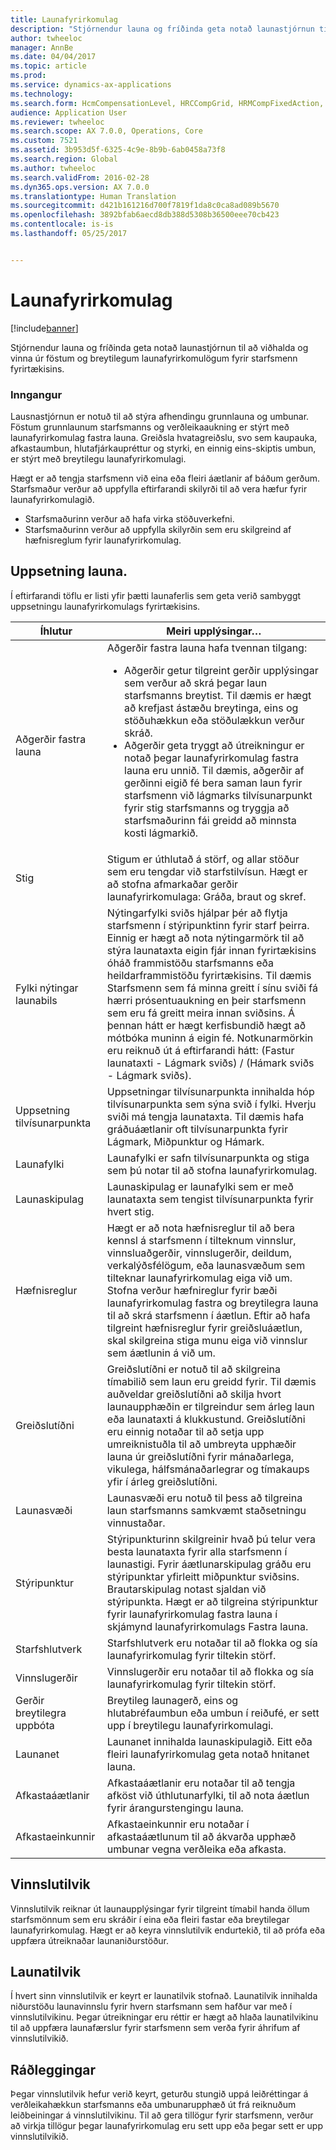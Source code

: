 ```yaml
---
title: Launafyrirkomulag
description: "Stjórnendur launa og fríðinda geta notað launastjórnun til að viðhalda og vinna úr föstum og breytilegum launafyrirkomulögum fyrir starfsmenn fyrirtækisins."
author: twheeloc
manager: AnnBe
ms.date: 04/04/2017
ms.topic: article
ms.prod: 
ms.service: dynamics-ax-applications
ms.technology: 
ms.search.form: HcmCompensationLevel, HRCCompGrid, HRMCompFixedAction, HRMCompFixedBudget, HRMCompFixedPlanTable
audience: Application User
ms.reviewer: twheeloc
ms.search.scope: AX 7.0.0, Operations, Core
ms.custom: 7521
ms.assetid: 3b953d5f-6325-4c9e-8b9b-6ab0458a73f8
ms.search.region: Global
ms.author: twheeloc
ms.search.validFrom: 2016-02-28
ms.dyn365.ops.version: AX 7.0.0
ms.translationtype: Human Translation
ms.sourcegitcommit: d421b161216d700f7819f1da8c0ca8ad089b5670
ms.openlocfilehash: 3892bfab6aecd8db388d5308b36500eee70cb423
ms.contentlocale: is-is
ms.lasthandoff: 05/25/2017


---
```


# <a name="compensation-plans"></a>Launafyrirkomulag

[!include[banner](includes/banner.md)]


Stjórnendur launa og fríðinda geta notað launastjórnun til að viðhalda og vinna úr föstum og breytilegum launafyrirkomulögum fyrir starfsmenn fyrirtækisins.

### <a name="introduction"></a>Inngangur

Lausnastjórnun er notuð til að stýra afhendingu grunnlauna og umbunar. Föstum grunnlaunum starfsmanns og verðleikaaukning er stýrt með launafyrirkomulag fastra launa. Greiðsla hvatagreiðslu, svo sem kaupauka, afkastaumbun, hlutafjárkaupréttur og styrki, en einnig eins-skiptis umbun, er stýrt með breytilegu launafyrirkomulagi. 

Hægt er að tengja starfsmenn við eina eða fleiri áætlanir af báðum gerðum. Starfsmaður verður að uppfylla eftirfarandi skilyrði til að vera hæfur fyrir launafyrirkomulagið.
-   Starfsmaðurinn verður að hafa virka stöðuverkefni.
-   Starfsmaðurinn verður að uppfylla skilyrðin sem eru skilgreind af hæfnisreglum fyrir launafyrirkomulag.

## <a name="compensation-setup"></a> Uppsetning launa.
Í eftirfarandi töflu er listi yfir þætti launaferlis sem geta verið sambyggt uppsetningu launafyrirkomulags fyrirtækisins.

<table>
<thead>
<tr class="header">
<th>Íhlutur</th>
<th>Meiri upplýsingar…</th>
</tr>
</thead>
<tbody>
<tr class="odd">
<td>Aðgerðir fastra launa</td>
<td>Aðgerðir fastra launa hafa tvennan tilgang:
<ul>
<li>Aðgerðir getur tilgreint gerðir upplýsingar sem verður að skrá þegar laun starfsmanns breytist. Til dæmis er hægt að krefjast ástæðu breytinga, eins og stöðuhækkun eða stöðulækkun verður skráð.</li>
<li>Aðgerðir geta tryggt að útreikningur er notað þegar launafyrirkomulag fastra launa eru unnið.  Til dæmis, aðgerðir af gerðinni eigið fé bera saman laun fyrir starfsmenn við lágmarks tilvísunarpunkt fyrir stig starfsmanns og tryggja að starfsmaðurinn fái greidd að minnsta kosti lágmarkið.</li>
</ul></td>
</tr>
<tr class="even">
<td>Stig</td>
<td>Stigum er úthlutað á störf, og allar stöður sem eru tengdar við starfstilvísun. Hægt er að stofna afmarkaðar gerðir launafyrirkomulaga: Gráða, braut og skref.</td>
</tr>
<tr class="odd">
<td>Fylki nýtingar launabils</td>
<td>Nýtingarfylki sviðs hjálpar þér að flytja starfsmenn í stýripunktinn fyrir starf þeirra. Einnig er hægt að nota nýtingarmörk til að stýra launataxta eigin fjár innan fyrirtækisins óháð frammistöðu starfsmanns eða heildarframmistöðu fyrirtækisins. Til dæmis Starfsmenn sem fá minna greitt í sínu sviði fá hærri prósentuaukning en þeir starfsmenn sem eru fá greitt meira innan sviðsins. Á þennan hátt er hægt kerfisbundið hægt að mótbóka muninn á eigin fé. Notkunarmörkin eru reiknuð út á eftirfarandi hátt: (Fastur launataxti - Lágmark sviðs) / (Hámark sviðs - Lágmark sviðs).</td>
</tr>
<tr class="even">
<td>Uppsetning tilvísunarpunkta</td>
<td>Uppsetningar tilvísunarpunkta innihalda hóp tilvísunarpunkta sem sýna svið í fylki. Hverju sviði má tengja launataxta. Til dæmis hafa gráðuáætlanir oft tilvísunarpunkta fyrir Lágmark, Miðpunktur og Hámark.</td>
</tr>
<tr class="odd">
<td>Launafylki</td>
<td>Launafylki er safn tilvísunarpunkta og stiga sem þú notar til að stofna launafyrirkomulag.</td>
</tr>
<tr class="even">
<td>Launaskipulag</td>
<td>Launaskipulag er launafylki sem er með launataxta sem tengist tilvísunarpunkta fyrir hvert stig.</td>
</tr>
<tr class="odd">
<td>Hæfnisreglur</td>
<td>Hægt er að nota hæfnisreglur til að bera kennsl á starfsmenn í tilteknum vinnslur, vinnsluaðgerðir, vinnslugerðir, deildum, verkalýðsfélögum, eða launasvæðum sem tilteknar launafyrirkomulag eiga við um. Stofna verður hæfnireglur fyrir bæði launafyrirkomulag fastra og breytilegra launa til að skrá starfsmenn í áætlun. Eftir að hafa tilgreint hæfnisreglur fyrir greiðsluáætlun, skal skilgreina stiga munu eiga við vinnslur sem áætlunin á við um.</td>
</tr>
<tr class="even">
<td>Greiðslutíðni</td>
<td>Greiðslutíðni er notuð til að skilgreina tímabilið sem laun eru greidd fyrir.   Til dæmis auðveldar greiðslutíðni að skilja hvort launaupphæðin er tilgreindur sem árleg laun eða launataxti á klukkustund. Greiðslutíðni eru einnig notaðar til að setja upp umreiknistuðla til að umbreyta upphæðir launa úr  greiðslutíðni fyrir mánaðarlega, vikulega, hálfsmánaðarlegrar og tímakaups yfir í árleg greiðslutíðni.</td>
</tr>
<tr class="odd">
<td>Launasvæði</td>
<td>Launasvæði eru notuð til þess að tilgreina laun starfsmanns samkvæmt staðsetningu vinnustaðar.</td>
</tr>
<tr class="even">
<td>Stýripunktur</td>
<td>Stýripunkturinn skilgreinir hvað þú telur vera besta launataxta fyrir alla starfsmenn í launastigi. Fyrir áætlunarskipulag gráðu eru stýripunktar yfirleitt miðpunktur sviðsins. Brautarskipulag notast sjaldan við stýripunkta. Hægt er að tilgreina stýripunktur fyrir launafyrirkomulag fastra launa í skjámynd launafyrirkomulags Fastra launa.</td>
</tr>
<tr class="odd">
<td>Starfshlutverk</td>
<td>Starfshlutverk eru notaðar til að flokka og sía launafyrirkomulag fyrir tiltekin störf.</td>
</tr>
<tr class="even">
<td>Vinnslugerðir</td>
<td>Vinnslugerðir eru notaðar til að flokka og sía launafyrirkomulag fyrir tiltekin störf.</td>
</tr>
<tr class="odd">
<td>Gerðir breytilegra uppbóta</td>
<td>Breytileg launagerð, eins og hlutabréfaumbun eða umbun í reiðufé, er sett upp í breytilegu launafyrirkomulagi.</td>
</tr>
<tr class="even">
<td>Launanet</td>
<td>Launanet innihalda launaskipulagið.  Eitt eða fleiri launafyrirkomulag geta notað hnitanet launa.</td>
</tr>
<tr class="odd">
<td>Afkastaáætlanir</td>
<td>Afkastaáætlanir eru notaðar til að tengja afköst við úthlutunarfylki, til að nota áætlun fyrir árangurstengingu launa.</td>
</tr>
<tr class="even">
<td>Afkastaeinkunnir</td>
<td>Afkastaeinkunnir eru notaðar í afkastaáætlunum til að ákvarða upphæð umbunar vegna verðleika eða afkasta.</td>
</tr>
</tbody>
</table>

## <a name="process-events"></a>Vinnslutilvik
Vinnslutilvik reiknar út launaupplýsingar fyrir tilgreint tímabil handa öllum starfsmönnum sem eru skráðir í eina eða fleiri fastar eða breytilegar launafyrirkomulag. Hægt er að keyra vinnslutilvik endurtekið, til að prófa eða uppfæra útreiknaðar launaniðurstöður.

<a name="compensation-events"></a>Launatilvik
-------------------

Í hvert sinn vinnslutilvik er keyrt er launatilvik stofnað.  Launatilvik innihalda niðurstöðu launavinnslu fyrir hvern starfsmann sem hafður var með í vinnslutilvikinu.  Þegar útreikningar eru réttir er hægt að hlaða launatilvikinu til að uppfæra launafærslur fyrir starfsmenn sem verða fyrir áhrifum af vinnslutilvikið.

## <a name="recommendations"></a> Ráðleggingar
Þegar vinnslutilvik hefur verið keyrt, geturðu stungið uppá leiðréttingar á verðleikahækkun starfsmanns eða umbunarupphæð út frá reiknuðum leiðbeiningar á vinnslutilvikinu. Til að gera tillögur fyrir starfsmenn, verður að virkja tillögur þegar launafyrirkomulag eru sett upp eða þegar sett er upp vinnslutilvikið.




